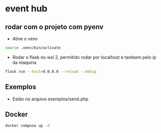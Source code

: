 # event hub

## rodar com o projeto com pyenv

- Ative o venv

```sh
source .venv/bin/activate
```

- Rodar o flask no wsl 2, permitido rodar por localhost e tambem pelo ip da maquina

```sh
flask run --host=0.0.0.0 --reload --debug
```

## Exemplos

- Estão no arquivo exemplos/send.php

## Docker

```sh
docker compose up -d
```
